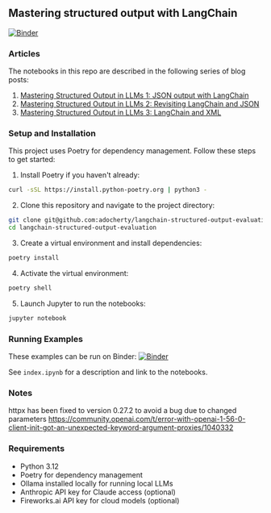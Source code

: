## Mastering structured output with LangChain

[![Binder](https://mybinder.org/badge_logo.svg)](https://mybinder.org/v2/gh/adocherty/mastering-structured-output/publish?urlpath=%2Fdoc%2Ftree%2Findex.ipynb)

### Articles
The notebooks in this repo are described in the following series of blog posts:

1. [Mastering Structured Output in LLMs 1: JSON output with LangChain](https://medium.com/@docherty/mastering-structured-output-in-llms-choosing-the-right-model-for-json-output-with-langchain-be29fb6f6675)
2. [Mastering Structured Output in LLMs 2: Revisiting LangChain and JSON](https://medium.com/@docherty/mastering-structured-output-in-llms-revisiting-langchain-and-json-structured-outputs-d95dfc286045)
3. [Mastering Structured Output in LLMs 3: LangChain and XML](https://medium.com/@docherty/mastering-structured-output-in-llms-3-langchain-and-xml-8bad9e1f43ef)

### Setup and Installation

This project uses Poetry for dependency management. Follow these steps to get started:

1. Install Poetry if you haven't already:

```bash
curl -sSL https://install.python-poetry.org | python3 -
```

2. Clone this repository and navigate to the project directory:

```bash
git clone git@github.com:adocherty/langchain-structured-output-evaluation.git
cd langchain-structured-output-evaluation
```

3. Create a virtual environment and install dependencies:

```bash
poetry install
```

4. Activate the virtual environment:

```bash
poetry shell
```

5. Launch Jupyter to run the notebooks:

```bash
jupyter notebook
```

### Running Examples

These examples can be run on Binder:
[![Binder](https://mybinder.org/badge_logo.svg)](https://mybinder.org/v2/gh/adocherty/mastering-structured-output/HEAD?urlpath=%2Fdoc%2Ftree%2Findex.ipynb)

See `index.ipynb` for a description and link to the notebooks.

### Notes

httpx has been fixed to version 0.27.2 to avoid a bug due to changed parameters
https://community.openai.com/t/error-with-openai-1-56-0-client-init-got-an-unexpected-keyword-argument-proxies/1040332

### Requirements

- Python 3.12
- Poetry for dependency management
- Ollama installed locally for running local LLMs
- Anthropic API key for Claude access (optional)
- Fireworks.ai API key for cloud models (optional)
